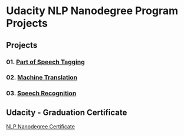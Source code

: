 # Udacity NLP Nanodegree Program Projects

## Projects

### 01. [Part of Speech Tagging](https://github.com/LLLLLLLLL1516/Udacity-Natural-Language-Processing-Engineer-Nanodegree/tree/main/Project%20-%20Part%20of%20Speech%20Tagging%20with%20Hidden%20Markov%20Models)

### 02. [Machine Translation](https://github.com/LLLLLLLLL1516/Udacity-Natural-Language-Processing-Engineer-Nanodegree/tree/main/Project%20-%20Machine%20Translation)

### 03. [Speech Recognition](https://github.com/LLLLLLLLL1516/Udacity-Natural-Language-Processing-Engineer-Nanodegree/tree/main/Project%20-%20Speech%20Recognition)

## Udacity - Graduation Certificate

[NLP Nanodegree Certificate](Assets/NLP%20Nano%20Degree%20Certificate.pdf)


